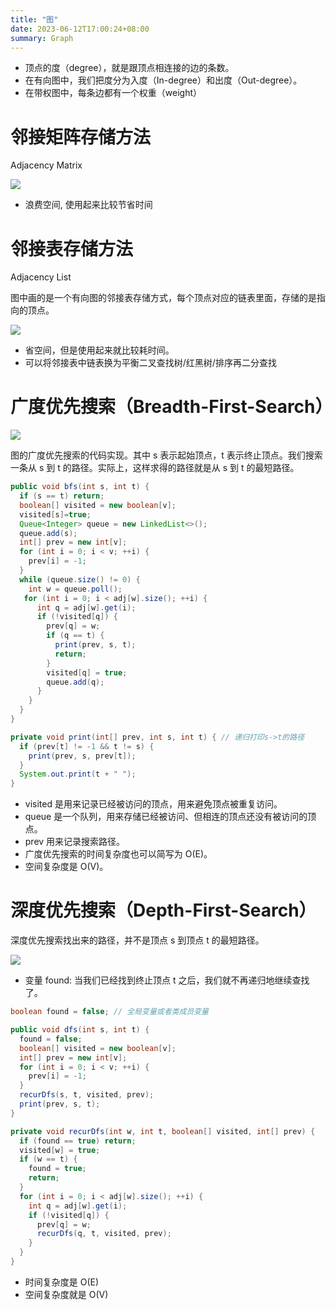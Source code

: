 ```yaml
---
title: "图"
date: 2023-06-12T17:00:24+08:00
summary: Graph
---
```


- 顶点的度（degree），就是跟顶点相连接的边的条数。
- 在有向图中，我们把度分为入度（In-degree）和出度（Out-degree）。
- 在带权图中，每条边都有一个权重（weight）

# 邻接矩阵存储方法

Adjacency Matrix

![](https://static001.geekbang.org/resource/image/62/d2/625e7493b5470e774b5aa91fb4fdb9d2.jpg?wh=1142*730)

- 浪费空间, 使用起来比较节省时间

# 邻接表存储方法

Adjacency List

图中画的是一个有向图的邻接表存储方式，每个顶点对应的链表里面，存储的是指向的顶点。

![](https://static001.geekbang.org/resource/image/03/94/039bc254b97bd11670cdc4bf2a8e1394.jpg?wh=1142*547)

- 省空间，但是使用起来就比较耗时间。
- 可以将邻接表中链表换为平衡二叉查找树/红黑树/排序再二分查找

# 广度优先搜索（Breadth-First-Search）

![](https://static001.geekbang.org/resource/image/00/ea/002e9e54fb0d4dbf5462226d946fa1ea.jpg?wh=1142*759)

图的广度优先搜索的代码实现。其中 s 表示起始顶点，t 表示终止顶点。我们搜索一条从 s 到 t 的路径。实际上，这样求得的路径就是从 s 到 t 的最短路径。

```java
public void bfs(int s, int t) {
  if (s == t) return;
  boolean[] visited = new boolean[v];
  visited[s]=true;
  Queue<Integer> queue = new LinkedList<>();
  queue.add(s);
  int[] prev = new int[v];
  for (int i = 0; i < v; ++i) {
    prev[i] = -1;
  }
  while (queue.size() != 0) {
    int w = queue.poll();
   for (int i = 0; i < adj[w].size(); ++i) {
      int q = adj[w].get(i);
      if (!visited[q]) {
        prev[q] = w;
        if (q == t) {
          print(prev, s, t);
          return;
        }
        visited[q] = true;
        queue.add(q);
      }
    }
  }
}

private void print(int[] prev, int s, int t) { // 递归打印s->t的路径
  if (prev[t] != -1 && t != s) {
    print(prev, s, prev[t]);
  }
  System.out.print(t + " ");
}
```

- visited 是用来记录已经被访问的顶点，用来避免顶点被重复访问。
- queue 是一个队列，用来存储已经被访问、但相连的顶点还没有被访问的顶点。
- prev 用来记录搜索路径。
- 广度优先搜索的时间复杂度也可以简写为 O(E)。
- 空间复杂度是 O(V)。

# 深度优先搜索（Depth-First-Search）

深度优先搜索找出来的路径，并不是顶点 s 到顶点 t 的最短路径。

![](https://static001.geekbang.org/resource/image/87/85/8778201ce6ff7037c0b3f26b83efba85.jpg?wh=1142*554)

- 变量 found: 当我们已经找到终止顶点 t 之后，我们就不再递归地继续查找了。

```java
boolean found = false; // 全局变量或者类成员变量

public void dfs(int s, int t) {
  found = false;
  boolean[] visited = new boolean[v];
  int[] prev = new int[v];
  for (int i = 0; i < v; ++i) {
    prev[i] = -1;
  }
  recurDfs(s, t, visited, prev);
  print(prev, s, t);
}

private void recurDfs(int w, int t, boolean[] visited, int[] prev) {
  if (found == true) return;
  visited[w] = true;
  if (w == t) {
    found = true;
    return;
  }
  for (int i = 0; i < adj[w].size(); ++i) {
    int q = adj[w].get(i);
    if (!visited[q]) {
      prev[q] = w;
      recurDfs(q, t, visited, prev);
    }
  }
}
```

- 时间复杂度是 O(E)
- 空间复杂度就是 O(V)
